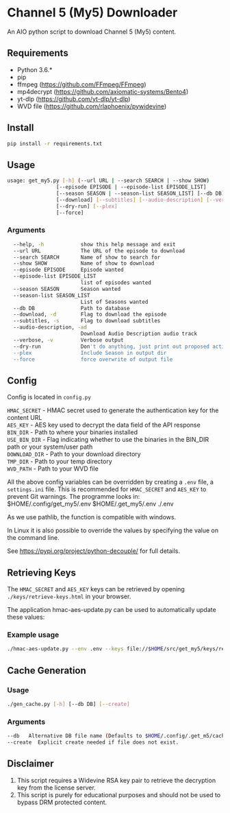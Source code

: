 # Channel 5 (My5) Downloader

An AIO python script to download Channel 5 (My5) content.

## Requirements

* Python 3.6.*
* pip
* ffmpeg (<https://github.com/FFmpeg/FFmpeg>)
* mp4decrypt (<https://github.com/axiomatic-systems/Bento4>)
* yt-dlp (<https://github.com/yt-dlp/yt-dlp>)
* WVD file (<https://github.com/rlaphoenix/pywidevine>)

## Install

```bash
pip install -r requirements.txt
```

## Usage

```bash
usage: get_my5.py [-h] (--url URL | --search SEARCH | --show SHOW) 
                [--episode EPISODE | --episode-list EPISODE_LIST]
                [--season SEASON | --season-list SEASON_LIST] [--db DB]
                [--download] [--subtitles] [--audio-description] [--verbose]
                [--dry-run] [--plex]
                [--force]
```

### Arguments

```bash
  --help, -h            show this help message and exit
  --url URL             The URL of the episode to download
  --search SEARCH       Name of show to search for
  --show SHOW           Name of show to download
  --episode EPISODE     Episode wanted
  --episode-list EPISODE_LIST
                        list of episodes wanted
  --season SEASON       Season wanted
  --season-list SEASON_LIST
                        List of Seasons wanted
  --db DB               Path to database
  --download, -d        Flag to download the episode
  --subtitles, -s       Flag to download subtitles
  --audio-description, -ad
                        Download Audio Description audio track
  --verbose, -v         Verbose output
  --dry-run             Don't do anything, just print out proposed actions (TODO)
  --plex                Include Season in output dir
  --force               force overwrite of output file

```

## Config

Config is located in `config.py`

`HMAC_SECRET` - HMAC secret used to generate the authentication key for the
                content URL  
`AES_KEY` -     AES key used to decrypt the data field of the API response  
`BIN_DIR` -     Path to where your binaries installed  
`USE_BIN_DIR` - Flag indicating whether to use the binaries in the BIN_DIR
                path or your system/user path  
`DOWNLOAD_DIR` - Path to your download directory  
`TMP_DIR` -     Path to your temp directory  
`WVD_PATH` -    Path to your WVD file

All the above config variables can be overridden by creating a `.env` file,
a `settings.ini` file. This is recommended for `HMAC_SECRET` and `AES_KEY`
to prevent Git warnings. The programme looks in:
        $HOME/.config/get_my5/.env
        $HOME/.get_my5/.env
        ./.env

As we use pathlib, the function is compatible with windows.

In Linux it is also possible to override the values by specifying the value on the
command line.

See <https://pypi.org/project/python-decouple/> for full details.

## Retrieving Keys

The `HMAC_SECRET` and `AES_KEY` keys can be retrieved by opening
`./keys/retrieve-keys.html` in your browser.

The application hmac-aes-update.py can be used to automatically update these values:

### Example usage

```bash
./hmac-aes-update.py --env .env --keys file://$HOME/src/get_my5/keys/retrieve-keys.html
```

## Cache Generation

### Usage

```bash
./gen_cache.py [-h] [--db DB] [--create]

```

### Arguments

```bash
--db   Alternative DB file name (Defaults to $HOME/.config/.get_m5/cache.db).
--create  Explicit create needed if file does not exist.
```

## Disclaimer

1. This script requires a Widevine RSA key pair to retrieve the decryption key
   from the license server.
2. This script is purely for educational purposes and should not be used to
   bypass DRM protected content.

